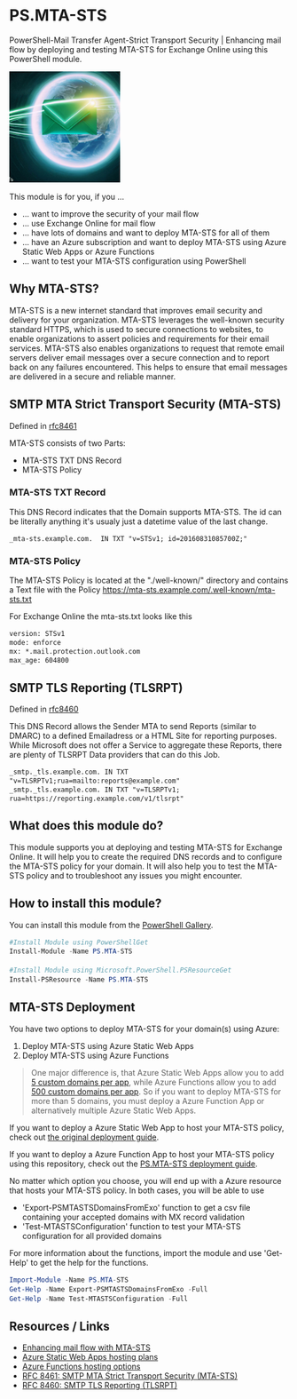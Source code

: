 # PS.MTA-STS

PowerShell-Mail Transfer Agent-Strict Transport Security | Enhancing mail flow by deploying and testing MTA-STS for Exchange Online using this PowerShell module.

<img alt="Logo - E-Mail flying around planet earth. This is the logo for this project." src="./docs/_images/PS.MTA-STS-Logo.jpg" width="200" />

This module is for you, if you ...

- ... want to improve the security of your mail flow
- ... use Exchange Online for mail flow
- ... have lots of domains and want to deploy MTA-STS for all of them
- ... have an Azure subscription and want to deploy MTA-STS using Azure Static Web Apps or Azure Functions
- ... want to test your MTA-STS configuration using PowerShell

## Why MTA-STS?

MTA-STS is a new internet standard that improves email security and delivery for your organization. MTA-STS leverages the well-known security standard HTTPS, which is used to secure connections to websites, to enable organizations to assert policies and requirements for their email services. MTA-STS also enables organizations to request that remote email servers deliver email messages over a secure connection and to report back on any failures encountered. This helps to ensure that email messages are delivered in a secure and reliable manner.


## SMTP MTA Strict Transport Security (MTA-STS)
Defined in [rfc8461](https://datatracker.ietf.org/doc/html/rfc8461)

MTA-STS consists of two Parts:
- MTA-STS TXT DNS Record
- MTA-STS Policy
 
### MTA-STS TXT Record
This DNS Record indicates that the Domain supports MTA-STS. The id can be literally anything it's usualy just a datetime value of the last change.

```
_mta-sts.example.com.  IN TXT "v=STSv1; id=20160831085700Z;"
```

###  MTA-STS Policy
The MTA-STS Policy is located at the "./well-known/" directory and contains a Text file with the Policy
https://mta-sts.example.com/.well-known/mta-sts.txt

For Exchange Online the mta-sts.txt looks like this

```
version: STSv1
mode: enforce
mx: *.mail.protection.outlook.com
max_age: 604800
```

## SMTP TLS Reporting (TLSRPT)
Defined in [rfc8460](https://datatracker.ietf.org/doc/html/rfc8460)

This DNS Record allows the Sender MTA to send Reports (similar to DMARC) to a defined Emailadress or a HTML Site for reporting purposes. While Microsoft does not offer a Service to aggregate these Reports, there are plenty of TLSRPT Data providers that can do this Job.

```
_smtp._tls.example.com. IN TXT "v=TLSRPTv1;rua=mailto:reports@example.com"
_smtp._tls.example.com. IN TXT "v=TLSRPTv1; rua=https://reporting.example.com/v1/tlsrpt"
```

## What does this module do?

This module supports you at deploying and testing MTA-STS for Exchange Online. It will help you to create the required DNS records and to configure the MTA-STS policy for your domain. It will also help you to test the MTA-STS policy and to troubleshoot any issues you might encounter.

## How to install this module?

You can install this module from the [PowerShell Gallery](https://www.powershellgallery.com/packages/PS.MTA-STS/).

``` Powershell
#Install Module using PowerShellGet
Install-Module -Name PS.MTA-STS

#Install Module using Microsoft.PowerShell.PSResourceGet
Install-PSResource -Name PS.MTA-STS
```

## MTA-STS Deployment

You have two options to deploy MTA-STS for your domain(s) using Azure:

1. Deploy MTA-STS using Azure Static Web Apps
2. Deploy MTA-STS using Azure Functions

> One major difference is, that Azure Static Web Apps allow you to add [5 custom domains per app](https://learn.microsoft.com/en-us/azure/static-web-apps/plans#features), while Azure Functions allow you to add [500 custom domains per app](https://learn.microsoft.com/en-us/azure/azure-functions/functions-scale#service-limits). So if you want to deploy MTA-STS for more than 5 domains, you must deploy a Azure Function App or alternatively multiple Azure Static Web Apps.

If you want to deploy a Azure Static Web App to host your MTA-STS policy, check out [the original deployment guide](https://learn.microsoft.com/en-us/microsoft-365/compliance/enhancing-mail-flow-with-mta-sts?view=o365-worldwide#option-1-recommended-azure-static-web-app).

If you want to deploy a Azure Function App to host your MTA-STS policy using this repository, check out the [PS.MTA-STS deployment guide](./docs/deployFunctionApp.md).

No matter which option you choose, you will end up with a Azure resource that hosts your MTA-STS policy. In both cases, you will be able to use

- 'Export-PSMTASTSDomainsFromExo' function to get a csv file containing your accepted domains with MX record validation
- 'Test-MTASTSConfiguration' function to test your MTA-STS configuration for all provided domains

For more information about the functions, import the module and use 'Get-Help' to get the help for the functions.

``` Powershell
Import-Module -Name PS.MTA-STS
Get-Help -Name Export-PSMTASTSDomainsFromExo -Full
Get-Help -Name Test-MTASTSConfiguration -Full
```

## Resources / Links
- [Enhancing mail flow with MTA-STS](https://learn.microsoft.com/en-us/microsoft-365/compliance/enhancing-mail-flow-with-mta-sts?view=o365-worldwide)
- [Azure Static Web Apps hosting plans](https://learn.microsoft.com/en-us/azure/static-web-apps/plans)
- [Azure Functions hosting options](https://learn.microsoft.com/en-us/azure/azure-functions/functions-scale)
- [RFC 8461: SMTP MTA Strict Transport Security (MTA-STS)](https://datatracker.ietf.org/doc/html/rfc8461)
- [RFC 8460: SMTP TLS Reporting (TLSRPT)](https://datatracker.ietf.org/doc/html/rfc8460)
